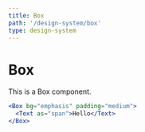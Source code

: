 ```yaml
---
title: Box
path: '/design-system/box'
type: design-system
---
```


# Box

This is a Box component.

```jsx
<Box bg="emphasis" padding="medium">
  <Text as="span">Hello</Text>
</Box>
```
